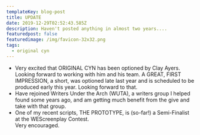 ```yaml
---
templateKey: blog-post
title: UPDATE
date: 2019-12-29T02:52:43.585Z
description: Haven't posted anything in almost two years....
featuredpost: false
featuredimage: /img/favicon-32x32.png
tags:
  - original cyn
---
```



* Very excited that ORIGINAL CYN has been optioned by Clay Ayers.  Looking forward to working with him and his team. A GREAT, FIRST IMPRESSION, a short, was optioned late last year and is scheduled to be produced early this year.  Looking forward to that.
* Have rejoined Writers Under the Arch (WUTA), a writers group I helped found some years ago, and am getting much benefit from the give and take with that group.
* One of my recent scripts, THE PROTOTYPE, is (so-far!) a Semi-Finalist at the WEScreenplay Contest.\
  Very encouraged.
